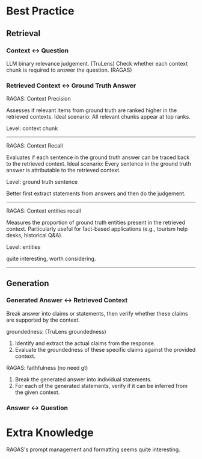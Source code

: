 # Best Practice

## Retrieval
### Context <-> Question
LLM binary relevance judgement. (TruLens)
Check whether each context chunk is required to answer the question. (RAGAS)

### Retrieved Context <-> Ground Truth Answer
RAGAS: Context Precision

Assesses if relevant items from ground truth are ranked higher in the retrieved contexts. Ideal scenario: All relevant chunks appear at top ranks.

Level: context chunk

---


RAGAS: Context Recall

Evaluates if each sentence in the ground truth answer can be traced back to the retrieved context. Ideal scenario: Every sentence in the ground truth answer is attributable to the retrieved context.

Level: ground truth sentence

Better first extract statements from answers and then do the judgement.

---

RAGAS: Context entities recall

Measures the proportion of ground truth entities present in the retrieved context. Particularly useful for fact-based applications (e.g., tourism help desks, historical Q&A).

Level: entities

quite interesting, worth considering.

---

## Generation
### Generated Answer <-> Retrieved Context
Break answer into claims or statements, then verify whether these claims are supported by the context.

groundedness: (TruLens groundedness)
1. Identify and extract the actual claims from the response.
2. Evaluate the groundedness of these specific claims against the provided context.

RAGAS: faithfulness (no need gt)
1. Break the generated answer into individual statements.
2. For each of the generated statements, verify if it can be inferred from the given context.




### Answer <-> Question


# Extra Knowledge

RAGAS's prompt management and formatting seems quite interesting.